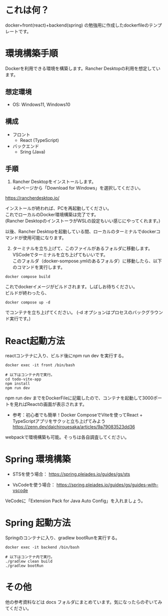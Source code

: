 # これは何？

docker+front(react)+backend(spring) の勉強用に作成したdockerfileのテンプレートです。

# 環境構築手順

Dockerを利用できる環境を構築します。Rancher Desktopの利用を想定しています。

## 想定環境
- OS: Windows11, Windows10

## 構成
- フロント
    - React (TypeScript)
- バックエンド
    - Sring (Java)

## 手順

1. Rancher Desktopをインストールします。  
↓のページから「Download for Windows」を選択してください。

https://rancherdesktop.io/


インストールが終われば、PCを再起動してください。  
これでローカルのDocker環境構築は完了です。  
(Rancher DesktopのインストーラがWSLの設定もいい感じにやってくれます。)

以後、Rancher Desktopを起動している間、ローカルのターミナルでdockerコマンドが使用可能になります。

2. ターミナルを立ち上げて、このファイルがあるフォルダに移動します。  
VSCodeでターミナルを立ち上げてもいいです。  
このフォルダ（docker-sompose.ymlのあるフォルダ）に移動したら、以下のコマンドを実行します。
```
docker compose build
```
これでdockerイメージがビルドされます。しばしお待ちください。  
ビルドが終わったら、
```
docker compose up -d
```
でコンテナを立ち上げてください。 (-d オプションはプロセスのバックグラウンド実行です。)





# React起動方法
reactコンテナに入り、ビルド後にnpm run dev を実行する。

```
docker exec -it front /bin/bash

# 以下はコンテナ内で実行。
cd todo-vite-app
npm install
npm run dev
```

npm run dev までをDockerFileに記載したので、コンテナを起動して3000ポートを見ればReactの画面が表示されます。

- 参考：初心者でも簡単！Docker ComposeでViteを使ってReact + TypeScriptアプリをサクッと立ち上げてみよう
https://zenn.dev/daichirouesaka/articles/9a79083523dd36

webpackで環境構築も可能。そっちは各自調査してください。  

# Spring 環境構築

- STSを使う場合：
https://spring.pleiades.io/guides/gs/sts

- VsCodeを使う場合：
https://spring.pleiades.io/guides/gs/guides-with-vscode

VeCodeに「Extension Pack for Java Auto Config」を入れましょう。


# Spring 起動方法
Springのコンテナに入り、gradlew bootRunを実行する。
```
docker exec -it backend /bin/bash

# 以下はコンテナ内で実行。
./gradlew clean build
./gradlew bootRun
```

# その他
他の参考資料などは docs フォルダにまとめています。気になったらのぞいてみてください。

